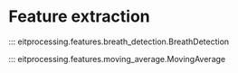 # Feature extraction

::: eitprocessing.features.breath_detection.BreathDetection


::: eitprocessing.features.moving_average.MovingAverage
